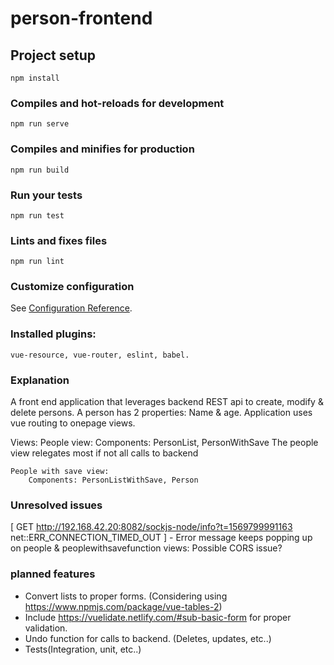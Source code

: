 # person-frontend

## Project setup
```
npm install
```

### Compiles and hot-reloads for development
```
npm run serve
```

### Compiles and minifies for production
```
npm run build
```

### Run your tests
```
npm run test
```

### Lints and fixes files
```
npm run lint
```

### Customize configuration
See [Configuration Reference](https://cli.vuejs.org/config/).

### Installed plugins:
    vue-resource, vue-router, eslint, babel.

### Explanation
A front end application that leverages backend REST api to create, modify & delete persons.
A person has 2 properties: Name & age.
Application uses vue routing to onepage views.

Views:
    People view:
        Components: PersonList, PersonWithSave
        The people view relegates most if not all calls to backend 

    People with save view:
        Components: PersonListWithSave, Person

### Unresolved issues

[ GET http://192.168.42.20:8082/sockjs-node/info?t=1569799991163 net::ERR_CONNECTION_TIMED_OUT ] - Error message keeps popping up on
people & peoplewithsavefunction views: Possible CORS issue?

### planned features

* Convert lists to proper forms. (Considering using https://www.npmjs.com/package/vue-tables-2)
* Include https://vuelidate.netlify.com/#sub-basic-form for proper validation.
* Undo function for calls to backend. (Deletes, updates, etc..)
* Tests(Integration, unit, etc..)
